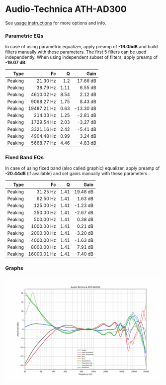 # Audio-Technica ATH-AD300
See [usage instructions](https://github.com/jaakkopasanen/AutoEq#usage) for more options and info.

### Parametric EQs
In case of using parametric equalizer, apply preamp of **-19.05dB** and build filters manually
with these parameters. The first 5 filters can be used independently.
When using independent subset of filters, apply preamp of **-19.07 dB**.

| Type    | Fc          |    Q | Gain      |
|--------:|------------:|-----:|----------:|
| Peaking | 21.30 Hz    | 1.2  | 17.66 dB  |
| Peaking | 38.79 Hz    | 1.11 | 6.55 dB   |
| Peaking | 4610.02 Hz  | 8.54 | 2.12 dB   |
| Peaking | 9068.27 Hz  | 1.75 | 8.43 dB   |
| Peaking | 19487.21 Hz | 0.63 | -13.30 dB |
| Peaking | 214.03 Hz   | 1.25 | -2.81 dB  |
| Peaking | 1729.54 Hz  | 2.03 | -3.27 dB  |
| Peaking | 3321.16 Hz  | 2.42 | -5.41 dB  |
| Peaking | 4904.48 Hz  | 0.99 | 3.24 dB   |
| Peaking | 5668.77 Hz  | 4.46 | -4.83 dB  |

### Fixed Band EQs
In case of using fixed band (also called graphic) equalizer, apply preamp of **-20.44dB**
(if available) and set gains manually with these parameters.

| Type    | Fc          |    Q | Gain     |
|--------:|------------:|-----:|---------:|
| Peaking | 31.25 Hz    | 1.41 | 19.48 dB |
| Peaking | 62.50 Hz    | 1.41 | 1.63 dB  |
| Peaking | 125.00 Hz   | 1.41 | -1.23 dB |
| Peaking | 250.00 Hz   | 1.41 | -2.67 dB |
| Peaking | 500.00 Hz   | 1.41 | 0.38 dB  |
| Peaking | 1000.00 Hz  | 1.41 | 0.21 dB  |
| Peaking | 2000.00 Hz  | 1.41 | -3.20 dB |
| Peaking | 4000.00 Hz  | 1.41 | -1.63 dB |
| Peaking | 8000.00 Hz  | 1.41 | 7.91 dB  |
| Peaking | 16000.01 Hz | 1.41 | -7.40 dB |

### Graphs
![](./Audio-Technica%20ATH-AD300.png)